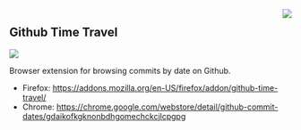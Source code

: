 <img src="http://i.imgur.com/D48H2v9.png" align="right" />

## Github Time Travel

![](http://i.imgur.com/nL9FpdH.png)

Browser extension for browsing commits by date on Github.

 - Firefox: https://addons.mozilla.org/en-US/firefox/addon/github-time-travel/
 - Chrome: https://chrome.google.com/webstore/detail/github-commit-dates/gdaikofkgknonbdhgomechckcjlcpgpg